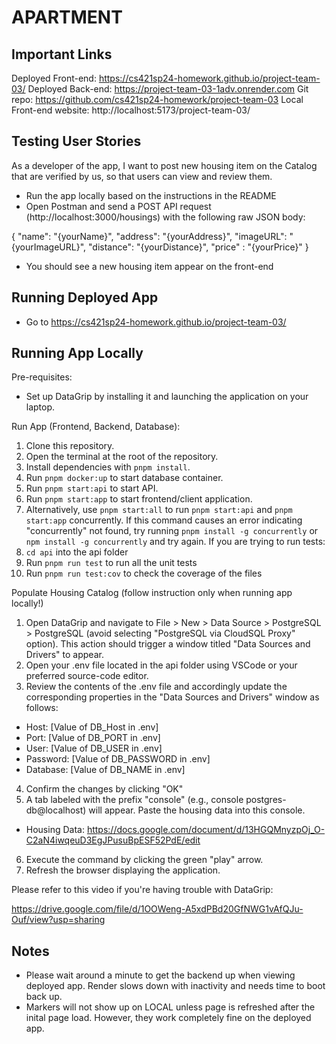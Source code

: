 # APARTMENT

## Important Links

Deployed Front-end: https://cs421sp24-homework.github.io/project-team-03/
Deployed Back-end: https://project-team-03-1adv.onrender.com
Git repo: https://github.com/cs421sp24-homework/project-team-03
Local Front-end website: http://localhost:5173/project-team-03/

## Testing User Stories

As a developer of the app, I want to post new housing item on the Catalog that are verified by us, so that users can view and review them.
- Run the app locally based on the instructions in the README
- Open Postman and send a POST API request (http://localhost:3000/housings) with the following raw JSON body:

{
  "name": "{yourName}",
  "address": "{yourAddress}",
  "imageURL": "{yourImageURL}",
  "distance": "{yourDistance}",
  "price" : "{yourPrice}"
}

- You should see a new housing item appear on the front-end

## Running Deployed App

- Go to https://cs421sp24-homework.github.io/project-team-03/

## Running App Locally

Pre-requisites:
- Set up DataGrip by installing it and launching the application on your laptop.

Run App (Frontend, Backend, Database):
1. Clone this repository.
2. Open the terminal at the root of the repository.
3. Install dependencies with `pnpm install`.
4. Run `pnpm docker:up` to start database container.
5. Run `pnpm start:api` to start API.
6. Run `pnpm start:app` to start frontend/client application.
7. Alternatively, use `pnpm start:all` to run `pnpm start:api` and `pnpm start:app` concurrently. 
If this command causes an error indicating "concurrently" not found, try running `pnpm install -g concurrently` or 
`npm install -g concurrently` and try again.
If you are trying to run tests:
1. `cd api` into the api folder
2. Run `pnpm run test` to run all the unit tests
3. Run `pnpm run test:cov` to check the coverage of the files

Populate Housing Catalog (follow instruction only when running app locally!)
1. Open DataGrip and navigate to File > New > Data Source > PostgreSQL > PostgreSQL (avoid selecting "PostgreSQL via CloudSQL Proxy" option). This action should trigger a window titled "Data Sources and Drivers" to appear.
2. Open your .env file located in the api folder using VSCode or your preferred source-code editor.
3. Review the contents of the .env file and accordingly update the corresponding properties in the "Data Sources and Drivers" window as follows:
- Host: [Value of DB_Host in .env]
- Port: [Value of DB_PORT in .env]
- User: [Value of DB_USER in .env]
- Password: [Value of DB_PASSWORD in .env]
- Database: [Value of DB_NAME in .env]
4. Confirm the changes by clicking "OK"
5. A tab labeled with the prefix "console" (e.g., console postgres-db@localhost) will appear. Paste the housing data into this console.
- Housing Data: https://docs.google.com/document/d/13HGQMnyzpOj_O-C2aN4iwqeuD3EgJPusuBpESF52PdE/edit 
6. Execute the command by clicking the green "play" arrow.
7. Refresh the browser displaying the application.

Please refer to this video if you're having trouble with DataGrip:

https://drive.google.com/file/d/1OOWeng-A5xdPBd20GfNWG1vAfQJu-Ouf/view?usp=sharing


## Notes
- Please wait around a minute to get the backend up when viewing deployed app. 
Render slows down with inactivity and needs time to boot back up. 
- Markers will not show up on LOCAL unless page is refreshed after the inital page load. 
However, they work completely fine on the deployed app. 

